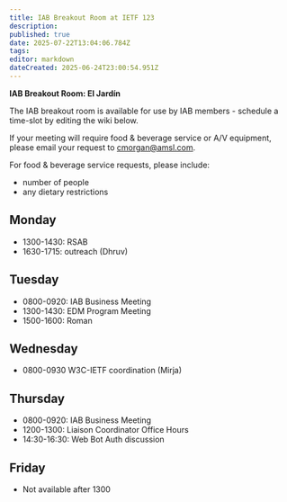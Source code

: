 ```yaml
---
title: IAB Breakout Room at IETF 123
description: 
published: true
date: 2025-07-22T13:04:06.784Z
tags: 
editor: markdown
dateCreated: 2025-06-24T23:00:54.951Z
---
```


**IAB Breakout Room: El Jardín**

The IAB breakout room is available for use by IAB members -  schedule a time-slot by editing the wiki below.  

If your meeting will require food & beverage service or A/V equipment, please email your request to cmorgan@amsl.com. 

For food & beverage service requests, please include:

* number of people
* any dietary restrictions


## Monday 

* 1300-1430: RSAB
* 1630-1715: outreach (Dhruv)

## Tuesday 

* 0800-0920: IAB Business Meeting
* 1300-1430: EDM Program Meeting
* 1500-1600: Roman


## Wednesday 

* 0800-0930 W3C-IETF coordination (Mirja)


## Thursday 

* 0800-0920: IAB Business Meeting
* 1200-1300: Liaison Coordinator Office Hours
* 14:30-16:30: Web Bot Auth discussion


## Friday 

* Not available after 1300
